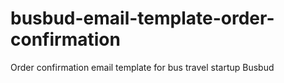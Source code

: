 # busbud-email-template-order-confirmation
Order confirmation email template for bus travel startup Busbud
